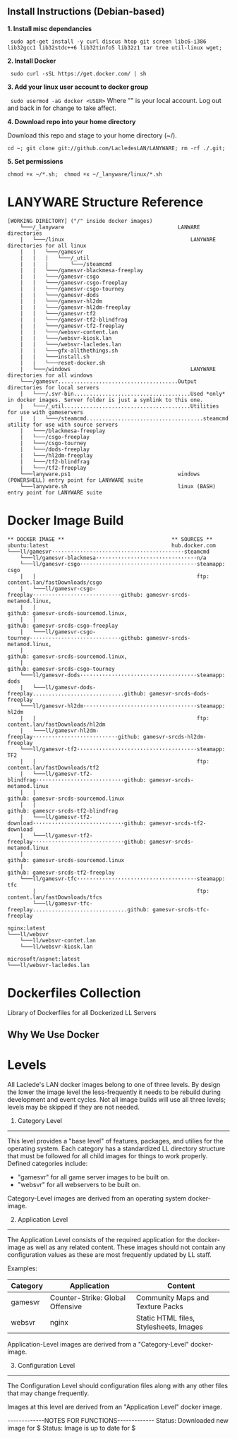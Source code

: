 Install Instructions (Debian-based)
-----------------------------------
**1. Install misc dependancies**

` sudo apt-get install -y curl discus htop git screen libc6-i386 lib32gcc1 lib32stdc++6 lib32tinfo5 lib32z1 tar tree util-linux wget;`

**2. Install Docker**

` sudo curl -sSL https://get.docker.com/ | sh`

**3. Add your linux user account to docker group**

` sudo usermod -aG docker <USER>`
Where "<USER>" is your local account. Log out and back in for change to take affect.

**4. Download repo into your home directory**

Download this repo and stage to your home directory (~/).

`cd ~; git clone git://github.com/LacledesLAN/LANYWARE; rm -rf ./.git;`

**5. Set permissions**

`chmod +x ~/*.sh;  chmod +x ~/_lanyware/linux/*.sh`





LANYWARE Structure Reference
============================
```
[WORKING DIRECTORY] ("/" inside docker images)
	└───/_lanyware                                    LANWARE directories
	|   └───/linux                                        LANYWARE directories for all linux
	|   |   └───/gamesvr
	|   |   |   └───/_util
	|   |   |       └───/steamcmd
	|   |   └───/gamesvr-blackmesa-freeplay
	|   |   └───/gamesvr-csgo
	|   |   └───/gamesvr-csgo-freeplay
	|   |   └───/gamesvr-csgo-tourney
	|   |   └───/gamesvr-dods
	|   |   └───/gamesvr-hl2dm
	|   |   └───/gamesvr-hl2dm-freeplay
	|   |   └───/gamesvr-tf2
	|   |   └───/gamesvr-tf2-blindfrag
	|   |   └───/gamesvr-tf2-freeplay
	|   |   └───/websvr-content.lan
	|   |   └───/websvr-kiosk.lan
	|   |   └───/websvr-lacledes.lan
	|   |   └───gfx-allthethings.sh
	|   |   └───install.sh
	|   |   └───reset-docker.sh
	|   └───/windows                                      LANYWARE directories for all windows
	└───/gamesvr......................................Output directories for local servers
	|   └───/.svr-bin.....................................Used *only* in docker images. Server folder is just a symlink to this one.
    |   └───/_util........................................Utilities for use with gameservers
	|   |   └───/steamcmd.....................................steamcmd utility for use with source servers
	|   └───/blackmesa-freeplay
	|   └───/csgo-freeplay
	|   └───/csgo-tourney
	|   └───/dods-freeplay
	|   └───/hl2dm-freeplay
    |   └───/tf2-blindfrag
    |   └───/tf2-freeplay
	└───lanyware.ps1                                  windows (POWERSHELL) entry point for LANYWARE suite
	└───lanyware.sh                                   linux (BASH) entry point for LANYWARE suite
```

Docker Image Build
==================
```
** DOCKER IMAGE **                                  ** SOURCES **
ubuntu:latest                                       hub.docker.com
└───ll/gamesvr··········································steamcmd
    └───ll/gamesvr-blackmesa································n/a
    └───ll/gamesvr-csgo·····································steamapp: csgo
    |   |                                                   ftp: content.lan/fastDownloads/csgo
    |   └───ll/gamesvr-csgo-freeplay····························github: gamesvr-srcds-metamod.linux,
    |   |                                                       github: gamesvr-srcds-sourcemod.linux,
    |   |                                                       github: gamesvr-srcds-csgo-freeplay
    |   └───ll/gamesvr-csgo-tourney·····························github: gamesvr-srcds-metamod.linux,
    |                                                           github: gamesvr-srcds-sourcemod.linux,
    |                                                           github: gamesvr-srcds-csgo-tourney
    └───ll/gamesvr-dods·····································steamapp: dods
    |   └───ll/gamesvr-dods-freeplay.............................github: gamesvr-srcds-dods-freeplay
    └───ll/gamesvr-hl2dm····································steamapp: hl2dm
    |   |                                                   ftp: content.lan/fastDownloads/hl2dm
    |   └───ll/gamesvr-hl2dm-freeplay···························github: gamesvr-srcds-hl2dm-freeplay
    └───ll/gamesvr-tf2······································steamapp: TF2
    |   |                                                   ftp: content.lan/fastDownloads/tf2
    |   └───ll/gamesvr-tf2-blindfrag····························github: gamesvr-srcds-metamod.linux
    |   |                                                       github: gamesvr-srcds-sourcemod.linux
    |   |                                                       github: gamescr-srcds-tf2-blindfrag
    |   └───ll/gamesvr-tf2-download·····························github: gamesvr-srcds-tf2-download
    |   └───ll/gamesvr-tf2-freeplay·····························github: gamesvr-srcds-metamod.linux
    |                                                           github: gamesvr-srcds-sourcemod.linux
    |                                                           github: gamesvr-srcds-tf2-freeplay
    └───ll/gamesvr-tfc······································steamapp: tfc
        |                                                   ftp: content.lan/fastDownloads/tfcs
        └───ll/gamesvr-tfc-freeplay..............................github: gamesvr-srcds-tfc-freeplay

nginx:latest
└───ll/websvr
    └───ll/websvr-contet.lan
    └───ll/websvr-kiosk.lan

microsoft/aspnet:latest
└───ll/websvr-lacledes.lan
```



Dockerfiles Collection
======================
Library of Dockerfiles for all Dockerized LL Servers

Why We Use Docker
-----------------

Levels
======
All Laclede's LAN docker images belong to one of three levels.  By design the lower the image level the less-frequently it needs to be rebuild during development and event cycles.  Not all image builds will use all three levels; levels may be skipped if they are not needed.

1. Category Level
-----------------
This level provides a "base level" of features, packages, and utilies for the operating system.  Each category has a standardized LL directory structure that must be followed for all child images for things to work properly. Defined categories include:

* "gamesvr" for all game server images to be built on.
* "websvr" for all webservers to be built on.

Category-Level images are derived from an operating system docker-image.

2. Application Level
---------------------
The Application Level consists of the required application for the docker-image as well as any related content. These images should not contain any configuration values as these are most frequently updated by LL staff.

Examples:

| Category | Application                      | Content                                |
|----------|----------------------------------|----------------------------------------|
| gamesvr  | Counter-Strike: Global Offensive | Community Maps and Texture Packs       |
| websvr   | nginx                            | Static HTML files, Stylesheets, Images |

Application-Level images are derived from a "Category-Level" docker-image.

3. Configuration Level
----------------------
The Configuration Level should configuration files along with any other files that may change frequently.



Images at this level are derived from an "Application Level" docker image.


-------------NOTES FOR FUNCTIONS-------------
Status: Downloaded new image for $
Status: Image is up to date for $
